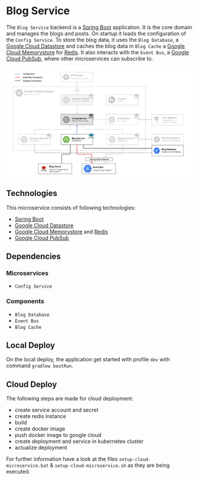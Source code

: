 # Blog Service

The `Blog Service` backend is a [Spring Boot](https://spring.io/projects/spring-boot) application. It is the core domain and manages the blogs and posts.
On startup it loads the configuration of the `Config Service`.
To store the blog data, it uses the `Blog Database`, a [Google Cloud Datastore](https://cloud.google.com/datastore/) and caches the blog data in `Blog Cache` a [Google Cloud Memorystore](https://cloud.google.com/memorystore/) for [Redis](https://redis.io/). 
It also interacts with the `Event Bus`, a [Google Cloud PubSub](https://cloud.google.com/pubsub/), where other microservices can subscribe to.

![Blog Service Deployment](../_resources/deployment_blog.png)

## Technologies

This microservice consists of following technologies:
* [Spring Boot](https://spring.io/projects/spring-boot)
* [Google Cloud Datastore](https://cloud.google.com/datastore/)
* [Google Cloud Memorystore](https://cloud.google.com/memorystore/) and [Redis](https://redis.io/)
* [Google Cloud PubSub](https://cloud.google.com/pubsub/)

## Dependencies

### Microservices

* `Config Service`

### Components

* `Blog Database`
* `Event Bus`
* `Blog Cache`

## Local Deploy

On the local deploy, the application get started with profile `dev` with command `gradlew bootRun`.

## Cloud Deploy

The following steps are made for cloud deployment:
* create service account and secret
* create redis instance
* build
* create docker image
* push docker image to google cloud
* create deployment and service in kubernetes cluster
* actualize deployment

For further information have a look at the files `setup-cloud-microservice.bat` & `setup-cloud-microservice.sh` as they are being executed.
